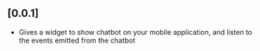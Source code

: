 ## [0.0.1]

* Gives a widget to show chatbot on your mobile application, and listen to the events emitted from the chatbot
